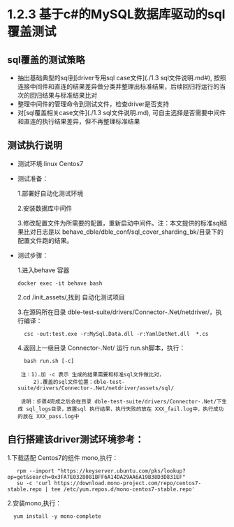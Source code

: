 # 1.2.3 基于c#的MySQL数据库驱动的sql覆盖测试

## sql覆盖的测试策略

- 抽出基础典型的sql到[driver专用sql case文件](./1.3 sql文件说明.md#), 按照连接中间件和直连的结果差异做分类并整理出标准结果，后续回归将运行的当次的回归结果与标准结果比对
- 整理中间件的管理命令到测试文件，检查driver是否支持
- 对[sql覆盖相关case文件](./1.3 sql文件说明.md), 可自主选择是否需要中间件和直连的执行结果差异，但不再整理标准结果

## 测试执行说明

- 测试环境:linux Centos7

- 测试准备：

   1.部署好自动化测试环境

   2.安装数据库中间件

   3.修改配置文件为所需要的配置，重新启动中间件。注：本文提供的标准sql结果比对日志是以 behave_dble/dble_conf/sql_cover_sharding_bk/目录下的配置文件跑的结果。

- 测试步骤：

   1.进入behave 容器

      docker exec -it behave bash

   2.cd /init_assets/,找到 自动化测试项目

   3.在源码所在目录 dble-test-suite/drivers/Connector-.Net/netdriver/，执行编译：

        csc -out:test.exe -r:MySql.Data.dll -r:YamlDotNet.dll  *.cs

   4.返回上一级目录 Connector-.Net/ 运行 run.sh脚本，执行：

        bash run.sh [-c]

       注：1).加 -c 表示 生成的结果需要和标准sql文件做比对，
           2).覆盖的sql文件位置：dble-test-suite/drivers/Connector-.Net/netdriver/assets/sql/

       说明：步骤4完成之后会在目录 dble-test-suite/drivers/Connector-.Net/下生成 sql_logs目录，放置sql 执行结果，执行失败的放在 XXX_fail.log中，执行成功的放在 XXX_pass.log中

## 自行搭建该driver测试环境参考：

   1.下载适配 Centos7的组件 mono,执行：

       rpm --import "https://keyserver.ubuntu.com/pks/lookup?op=get&search=0x3FA7E0328081BFF6A14DA29AA6A19B38D3D831EF"
       su -c 'curl https://download.mono-project.com/repo/centos7-stable.repo | tee /etc/yum.repos.d/mono-centos7-stable.repo'

   2.安装mono,执行：

      yum install -y mono-complete

